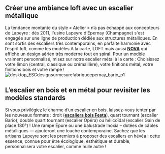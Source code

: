 ## Créer une ambiance loft avec un escalier métallique
La tendance montante du style « Atelier » n’a pas échappé aux concepteurs de Lapeyre : dès 2011, l'usine Lapeyre d’Épernay (Champagne) s'est engagée sur une ligne de production dédiée aux structures métalliques.
En sont sortis des escaliers très contemporains, en parfaite harmonie avec l’esprit loft, comme les modèles A la carte, LOFT mais aussi [**NOVA**](/escalier-exterieur-nova-spiral-en-acier-galvanise-FPC2040441) qui affiche un design aérien très moderne tout en spiral.
Pour un modèle vraiment personnalisé, misez sur notre escalier métal à la carte :
Choisissez votre limon (central, classique ou crémaillère), votre finitions métal, votre finitions bois et votre rampe !
![desktop_ESCdesignsurmesurefabriqueepernay_bario_p1](//statics.lapeyre.fr/img/contrib/2bdd4da30020b882/desktop_ESCdesignsurmesurefabriqueepernay_bario_p1.jpg)
##
## L’escalier en bois et en métal pour revisiter les modèles standards
Si vous privilégiez le charme d’un escalier en bois, laissez-vous tenter par les nouveaux formats : droit ([**escaliers bois Festa**](/Escalier-Bois-Festa-standard-droit-FPC372578)), quart tournant (escalier Bario), double quart tournant (escalier Opéra) ou hélicoïdal (escalier Gain de place 180°) ! Une rampe Épure ou une balustrade Inoxia – dotées de câbles métalliques — ajouteront une touche contemporaine.
Sachez que les artisans Lapeyre sont les premiers à proposer des escaliers en hévéa : cette essence, connue pour être écologique, esthétique et durable, personnalisera votre escalier, comme nulle autre !